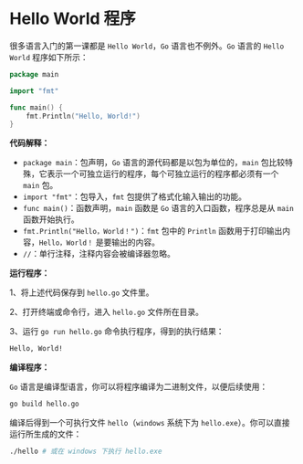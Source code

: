 # Hello World 程序
很多语言入门的第一课都是 `Hello World`，`Go` 语言也不例外。`Go` 语言的 `Hello World` 程序如下所示：

```go
package main

import "fmt"

func main() {
	fmt.Println("Hello, World!")
}

```

**代码解释：**
- `package main`：包声明，`Go` 语言的源代码都是以包为单位的，`main` 包比较特殊，它表示一个可独立运行的程序，每个可独立运行的程序都必须有一个 `main` 包。
- `import "fmt"`：包导入，`fmt` 包提供了格式化输入输出的功能。
- `func main()`：函数声明，`main` 函数是 `Go` 语言的入口函数，程序总是从 `main` 函数开始执行。
- `fmt.Println("Hello，World！")`：`fmt` 包中的 `Println` 函数用于打印输出内容，`Hello，World！` 是要输出的内容。
- `//`：单行注释，注释内容会被编译器忽略。

**运行程序：**

1、将上述代码保存到 `hello.go` 文件里。

2、打开终端或命令行，进入 `hello.go` 文件所在目录。

3、运行 `go run hello.go` 命令执行程序，得到的执行结果：

```txt
Hello, World!
```

**编译程序：**

`Go` 语言是编译型语言，你可以将程序编译为二进制文件，以便后续使用：

```bash
go build hello.go
```

编译后得到一个可执行文件 `hello`（`windows` 系统下为 `hello.exe`）。你可以直接运行所生成的文件：

```bash
./hello # 或在 windows 下执行 hello.exe
```